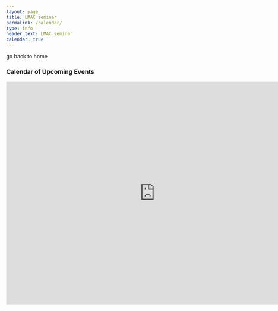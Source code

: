 ```yaml
---
layout: page
title: LMAC seminar
permalink: /calendar/
type: info
header_text: LMAC seminar
calendar: true
---
```


go back to home

<div class="span9">
	<h3>Calendar of Upcoming Events</h3>
    <iframe src="https://calendar.google.com/calendar/embed?showTitle=0&amp;showPrint=0&amp;mode=AGENDA&amp;height=600&amp;wkst=2&amp;hl=fr&amp;bgcolor=%23ffffff&amp;src=7bliuihp6393h4kaa1g7nkan8s%40group.calendar.google.com&amp;color=%238C500B&amp;ctz=Europe%2FParis" style="border-width:0" width="800" height="600" frameborder="0" scrolling="no"></iframe>
</div><!--/span-->
